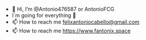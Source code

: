 - 👋 Hi, I’m @Antonio476587 or AntonioFCG
- I´m going for everything 🚀
- 📫 How to reach me felixantoniocabello@gmail.com
- 📫 How to reach me https://www.fantonix.space

<!---
Antonio476587/Antonio476587 is a ✨ special ✨ repository because its `README.md` (this file) appears on your GitHub profile.
You can click the Preview link to take a look at your changes.
--->
